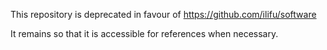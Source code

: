 
This repository is deprecated in favour of https://github.com/ilifu/software

It remains so that it is accessible for references when necessary.
